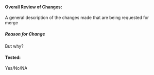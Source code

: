 #### Overall Review of Changes:
A general description of the changes made that are being requested for merge

##### Reason for Change
But why?

#### Tested:
Yes/No/NA
